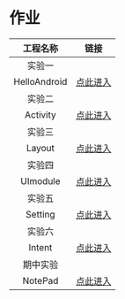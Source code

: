 # 作业

|   工程名称   |                             链接                             |
| :----------: | :----------------------------------------------------------: |
|    实验一    |                                                              |
| HelloAndroid | [点此进入](https://github.com/shumin117/AndroidProject/tree/master/HelloAndroid) |
|    实验二    |                                                              |
|   Activity   | [点此进入](https://github.com/shumin117/AndroidProject/tree/master/Activity) |
|    实验三    |                                                              |
|    Layout    | [点此进入](https://github.com/shumin117/AndroidProject/tree/master/Layout) |
|    实验四    |                                                              |
|   UImodule   | [点此进入](https://github.com/shumin117/AndroidProject/tree/master/UImodule) |
|    实验五    |                                                              |
|   Setting    | [点此进入](https://github.com/shumin117/AndroidProject/tree/master/Setting) |
|    实验六    |                                                              |
|    Intent    | [点此进入](https://github.com/shumin117/AndroidProject/tree/master/Intent) |
|   期中实验   |                                                              |
|   NotePad    | [点此进入](https://github.com/shumin117/AndroidProject/tree/master/NotePad) |





